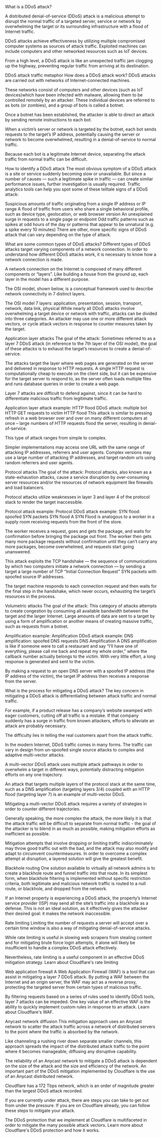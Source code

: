 ##

What is a DDoS attack?

A distributed denial-of-service (DDoS) attack is a malicious attempt to disrupt the normal traffic of a targeted server, service or network by overwhelming the target or its surrounding infrastructure with a flood of Internet traffic.

DDoS attacks achieve effectiveness by utilizing multiple compromised computer systems as sources of attack traffic. Exploited machines can include computers and other networked resources such as IoT devices.

From a high level, a DDoS attack is like an unexpected traffic jam clogging up the highway, preventing regular traffic from arriving at its destination.

DDoS attack traffic metaphor
How does a DDoS attack work?
DDoS attacks are carried out with networks of Internet-connected machines.

These networks consist of computers and other devices (such as IoT devices)which have been infected with malware, allowing them to be controlled remotely by an attacker. These individual devices are referred to as bots (or zombies), and a group of bots is called a botnet.

Once a botnet has been established, the attacker is able to direct an attack by sending remote instructions to each bot.

When a victim’s server or network is targeted by the botnet, each bot sends requests to the target’s IP address, potentially causing the server or network to become overwhelmed, resulting in a denial-of-service to normal traffic.

Because each bot is a legitimate Internet device, separating the attack traffic from normal traffic can be difficult.

How to identify a DDoS attack
The most obvious symptom of a DDoS attack is a site or service suddenly becoming slow or unavailable. But since a number of causes — such a legitimate spike in traffic — can create similar performance issues, further investigation is usually required. Traffic analytics tools can help you spot some of these telltale signs of a DDoS attack:

Suspicious amounts of traffic originating from a single IP address or IP range
A flood of traffic from users who share a single behavioral profile, such as device type, geolocation, or web browser version
An unexplained surge in requests to a single page or endpoint
Odd traffic patterns such as spikes at odd hours of the day or patterns that appear to be unnatural (e.g. a spike every 10 minutes)
There are other, more specific signs of DDoS attack that can vary depending on the type of attack.

What are some common types of DDoS attacks?
Different types of DDoS attacks target varying components of a network connection. In order to understand how different DDoS attacks work, it is necessary to know how a network connection is made.

A network connection on the Internet is composed of many different components or “layers”. Like building a house from the ground up, each layer in the model has a different purpose.

The OSI model, shown below, is a conceptual framework used to describe network connectivity in 7 distinct layers.

The OSI model 7 layers: application, presentation, session, transport, network, data link, physical
While nearly all DDoS attacks involve overwhelming a target device or network with traffic, attacks can be divided into three categories. An attacker may use one or more different attack vectors, or cycle attack vectors in response to counter measures taken by the target.

Application layer attacks
The goal of the attack:
Sometimes referred to as a layer 7 DDoS attack (in reference to the 7th layer of the OSI model), the goal of these attacks is to exhaust the target’s resources to create a denial-of-service.

The attacks target the layer where web pages are generated on the server and delivered in response to HTTP requests. A single HTTP request is computationally cheap to execute on the client side, but it can be expensive for the target server to respond to, as the server often loads multiple files and runs database queries in order to create a web page.

Layer 7 attacks are difficult to defend against, since it can be hard to differentiate malicious traffic from legitimate traffic.

Application layer attack example:
HTTP flood DDoS attack: multiple bot HTTP GET requests to victim
HTTP flood
This attack is similar to pressing refresh in a web browser over and over on many different computers at once – large numbers of HTTP requests flood the server, resulting in denial-of-service.

This type of attack ranges from simple to complex.

Simpler implementations may access one URL with the same range of attacking IP addresses, referrers and user agents. Complex versions may use a large number of attacking IP addresses, and target random urls using random referrers and user agents.

Protocol attacks
The goal of the attack:
Protocol attacks, also known as a state-exhaustion attacks, cause a service disruption by over-consuming server resources and/or the resources of network equipment like firewalls and load balancers.

Protocol attacks utilize weaknesses in layer 3 and layer 4 of the protocol stack to render the target inaccessible.

Protocol attack example:
Protocol DDoS attack example: SYN flood: spoofed SYN packets
SYN flood
A SYN Flood is analogous to a worker in a supply room receiving requests from the front of the store.

The worker receives a request, goes and gets the package, and waits for confirmation before bringing the package out front. The worker then gets many more package requests without confirmation until they can’t carry any more packages, become overwhelmed, and requests start going unanswered.

This attack exploits the TCP handshake — the sequence of communications by which two computers initiate a network connection — by sending a target a large number of TCP “Initial Connection Request” SYN packets with spoofed source IP addresses.

The target machine responds to each connection request and then waits for the final step in the handshake, which never occurs, exhausting the target’s resources in the process.

Volumetric attacks
The goal of the attack:
This category of attacks attempts to create congestion by consuming all available bandwidth between the target and the larger Internet. Large amounts of data are sent to a target by using a form of amplification or another means of creating massive traffic, such as requests from a botnet.

Amplification example:
Amplification DDoS attack example: DNS amplification: spoofed DNS requests
DNS Amplification
A DNS amplification is like if someone were to call a restaurant and say “I’ll have one of everything, please call me back and repeat my whole order,” where the callback number actually belongs to the victim. With very little effort, a long response is generated and sent to the victim.

By making a request to an open DNS server with a spoofed IP address (the IP address of the victim), the target IP address then receives a response from the server.

What is the process for mitigating a DDoS attack?
The key concern in mitigating a DDoS attack is differentiating between attack traffic and normal traffic.

For example, if a product release has a company’s website swamped with eager customers, cutting off all traffic is a mistake. If that company suddenly has a surge in traffic from known attackers, efforts to alleviate an attack are probably necessary.

The difficulty lies in telling the real customers apart from the attack traffic.

In the modern Internet, DDoS traffic comes in many forms. The traffic can vary in design from un-spoofed single source attacks to complex and adaptive multi-vector attacks.

A multi-vector DDoS attack uses multiple attack pathways in order to overwhelm a target in different ways, potentially distracting mitigation efforts on any one trajectory.

An attack that targets multiple layers of the protocol stack at the same time, such as a DNS amplification (targeting layers 3/4) coupled with an HTTP flood (targeting layer 7) is an example of multi-vector DDoS.

Mitigating a multi-vector DDoS attack requires a variety of strategies in order to counter different trajectories.

Generally speaking, the more complex the attack, the more likely it is that the attack traffic will be difficult to separate from normal traffic - the goal of the attacker is to blend in as much as possible, making mitigation efforts as inefficient as possible.

Mitigation attempts that involve dropping or limiting traffic indiscriminately may throw good traffic out with the bad, and the attack may also modify and adapt to circumvent countermeasures. In order to overcome a complex attempt at disruption, a layered solution will give the greatest benefit.

Blackhole routing
One solution available to virtually all network admins is to create a blackhole route and funnel traffic into that route. In its simplest form, when blackhole filtering is implemented without specific restriction criteria, both legitimate and malicious network traffic is routed to a null route, or blackhole, and dropped from the network.

If an Internet property is experiencing a DDoS attack, the property’s Internet service provider (ISP) may send all the site’s traffic into a blackhole as a defense. This is not an ideal solution, as it effectively gives the attacker their desired goal: it makes the network inaccessible.

Rate limiting
Limiting the number of requests a server will accept over a certain time window is also a way of mitigating denial-of-service attacks.

While rate limiting is useful in slowing web scrapers from stealing content and for mitigating brute force login attempts, it alone will likely be insufficient to handle a complex DDoS attack effectively.

Nevertheless, rate limiting is a useful component in an effective DDoS mitigation strategy. Learn about Cloudflare's rate limiting

Web application firewall
A Web Application Firewall (WAF) is a tool that can assist in mitigating a layer 7 DDoS attack. By putting a WAF between the Internet and an origin server, the WAF may act as a reverse proxy, protecting the targeted server from certain types of malicious traffic.

By filtering requests based on a series of rules used to identify DDoS tools, layer 7 attacks can be impeded. One key value of an effective WAF is the ability to quickly implement custom rules in response to an attack. Learn about Cloudflare's WAF.

Anycast network diffusion
This mitigation approach uses an Anycast network to scatter the attack traffic across a network of distributed servers to the point where the traffic is absorbed by the network.

Like channeling a rushing river down separate smaller channels, this approach spreads the impact of the distributed attack traffic to the point where it becomes manageable, diffusing any disruptive capability.

The reliability of an Anycast network to mitigate a DDoS attack is dependent on the size of the attack and the size and efficiency of the network. An important part of the DDoS mitigation implemented by Cloudflare is the use of an Anycast distributed network.

Cloudflare has a 172 Tbps network, which is an order of magnitude greater than the largest DDoS attack recorded.

If you are currently under attack, there are steps you can take to get out from under the pressure. If you are on Cloudflare already, you can follow these steps to mitigate your attack.

The DDoS protection that we implement at Cloudflare is multifaceted in order to mitigate the many possible attack vectors. Learn more about Cloudflare's DDoS protection and how it works.